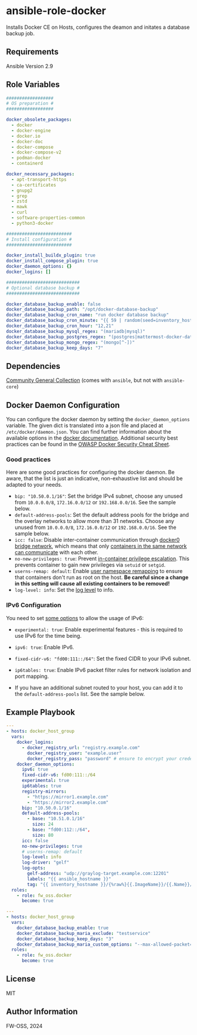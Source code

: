 # ansible-role-docker

Installs Docker CE on Hosts, configures the deamon and initates a database backup job.

## Requirements

Ansible Version 2.9

## Role Variables

```yaml
##################
# OS preparation #
##################

docker_obsolete_packages:
  - docker
  - docker-engine
  - docker.io
  - docker-doc
  - docker-compose
  - docker-compose-v2
  - podman-docker
  - containerd

docker_necessary_packages:
  - apt-transport-https
  - ca-certificates
  - gnupg2
  - grep
  - zstd
  - mawk
  - curl
  - software-properties-common
  - python3-docker

#########################
# Install configuration #
#########################

docker_install_buildx_plugin: true
docker_install_compose_plugin: true
docker_daemon_options: {}
docker_logins: []

############################
# Optional database backup #
############################

docker_database_backup_enable: false
docker_database_backup_path: "/opt/docker-database-backup"
docker_database_backup_cron_name: "run docker database backup"
docker_database_backup_cron_minute: "{{ 59 | random(seed=inventory_hostname) }}"
docker_database_backup_cron_hour: "12,21"
docker_database_backup_mysql_regex: "(mariadb|mysql)"
docker_database_backup_postgres_regex: "(postgres|mattermost-docker-database).*(?<!zammad-backup_1)$"
docker_database_backup_mongo_regex: "(mongo[^-])"
docker_database_backup_keep_days: "7"
```

## Dependencies

[Community General Collection](https://docs.ansible.com/ansible/latest/collections/community/general/index.html) (comes with `ansible`, but not with `ansible-core`)

## Docker Daemon Configuration
You can configure the docker daemon by setting the `docker_daemon_options` variable. The given dict is translated into a json file and placed at `/etc/docker/daemon.json`. You can find further information about the available options in the [docker documentation](https://docs.docker.com/reference/cli/dockerd/#daemon-configuration-file). Additional security best practices can be found in the [OWASP Docker Security Cheat Sheet](https://cheatsheetseries.owasp.org/cheatsheets/Docker_Security_Cheat_Sheet.html).

### Good practices
Here are some good practices for configuring the docker daemon. Be aware, that the list is just an indicative, non-exhaustive list and should be adapted to your needs.
- `bip: "10.50.0.1/16"`: Set the bridge IPv4 subnet, choose any unused from `10.0.0.0/8`, `172.16.0.0/12` or `192.168.0.0/16`. See the sample below.
- `default-address-pools`: Set the default address pools for the bridge and the overlay networks to allow more than 31 networks. Choose any unused from `10.0.0.0/8`, `172.16.0.0/12` or `192.168.0.0/16`. See the sample below.
- `icc: false`: Disable inter-container communication through [docker0 bridge network](https://docs.docker.com/network/drivers/bridge/), which means that only [containers in the same network can communicate](https://cheatsheetseries.owasp.org/cheatsheets/Docker_Security_Cheat_Sheet.html#rule-5-be-mindful-of-inter-container-connectivity) with each other.
- `no-new-privileges: true`: Prevent [in-container privilege escalation](https://cheatsheetseries.owasp.org/cheatsheets/Docker_Security_Cheat_Sheet.html#rule-4-prevent-in-container-privilege-escalation). This prevents container to gain new privileges via `setuid` or `setgid`.
- `userns-remap: default`: Enable [user namespace remapping](https://docs.docker.com/engine/security/userns-remap/#enable-userns-remap-on-the-daemon) to ensure that containers don't run as root on the host. **Be careful since a change in this setting will cause all existing containers to be removed!**
- `log-level: info`: Set the [log level](https://cheatsheetseries.owasp.org/cheatsheets/Docker_Security_Cheat_Sheet.html#rule-10-keep-the-docker-daemon-logging-level-at-info) to info.

### IPv6 Configuration
You need to set [some options](https://docs.docker.com/config/daemon/ipv6/) to allow the usage of IPv6:
- `experimental: true`: Enable experimental features - this is required to use IPv6 for the time being.
- `ipv6: true`:  Enable IPv6.
- `fixed-cidr-v6: "fd00:111::/64"`: Set the fixed CIDR to your IPv6 subnet.
- `ip6tables: true`: Enable IPv6 packet filter rules for network isolation and port mapping.

- If you have an additional subnet routed to your host, you can add it to the `default-address-pools` list. See the sample below.

## Example Playbook

```yaml
---
- hosts: docker_host_group
  vars:
    docker_logins:
      - docker_registry_url: "registry.example.com"
        docker_registry_user: "example.user"
        docker_registry_pass: "password" # ensure to encrypt your credentials using ansible vault
    docker_daemon_options:
      ipv6: true
      fixed-cidr-v6: fd00:111::/64
      experimental: true
      ip6tables: true
      registry-mirrors:
        - "https://mirror1.example.com"
        - "https://mirror2.example.com"
      bip: "10.50.0.1/16"
      default-address-pools:
        - base: "10.51.0.1/16"
          size: 24
        - base: "fd00:112::/64",
          size: 80
      icc: false
      no-new-privileges: true
      # userns-remap: default
      log-level: info
      log-driver: "gelf"
      log-opts:
        gelf-address: "udp://graylog-target.example.com:12201"
        labels: "{{ ansible_hostname }}"
        tag: "{{ inventory_hostname }}/{%raw%}{{.ImageName}}/{{.Name}}/{{.ID}}{%endraw%}"
  roles:
    - role: fw_oss.docker
      become: true
```

```yaml
---
- hosts: docker_host_group
  vars:
    docker_database_backup_enable: true
    docker_database_backup_maria_exclude: "testservice"
    docker_database_backup_keep_days: "3"
    docker_database_backup_maria_custom_options: "--max-allowed-packet=1073741824"
  roles:
    - role: fw_oss.docker
      become: true
```

## License

MIT

## Author Information

FW-OSS, 2024
